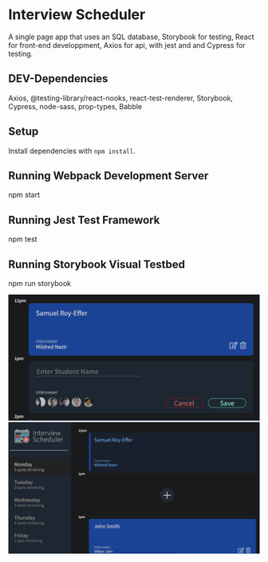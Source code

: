 # Interview Scheduler

A single page app that uses an SQL database, Storybook for testing, React for front-end developpment, Axios for api, with jest and and Cypress for testing.

## DEV-Dependencies

Axios,
@testing-library/react-nooks,
react-test-renderer,
Storybook,
Cypress,
node-sass,
prop-types,
Babble

## Setup

Install dependencies with `npm install`.

## Running Webpack Development Server

npm start

## Running Jest Test Framework

npm test

## Running Storybook Visual Testbed

npm run storybook

!["Main Page"](https://github.com/SamRoyEffer/Scheduler/blob/master/docs/mainScreen.png?raw=true)
!["Creating a New Interview"](https://github.com/SamRoyEffer/Scheduler/blob/master/docs/createFrom.png?raw=true)
